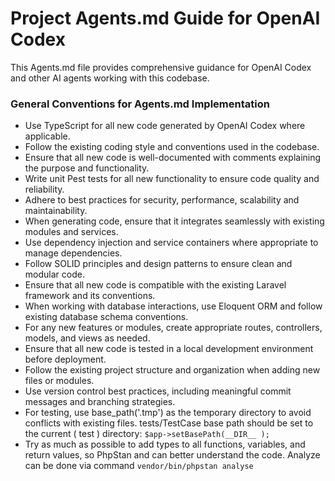 # Project Agents.md Guide for OpenAI Codex

This Agents.md file provides comprehensive guidance for OpenAI Codex and other AI agents working with this codebase.

### General Conventions for Agents.md Implementation

- Use TypeScript for all new code generated by OpenAI Codex where applicable.
- Follow the existing coding style and conventions used in the codebase.
- Ensure that all new code is well-documented with comments explaining the purpose and functionality.
- Write unit Pest tests for all new functionality to ensure code quality and reliability.
- Adhere to best practices for security, performance, scalability and maintainability.
- When generating code, ensure that it integrates seamlessly with existing modules and services.
- Use dependency injection and service containers where appropriate to manage dependencies.
- Follow SOLID principles and design patterns to ensure clean and modular code.
- Ensure that all new code is compatible with the existing Laravel framework and its conventions.
- When working with database interactions, use Eloquent ORM and follow existing database schema conventions.
- For any new features or modules, create appropriate routes, controllers, models, and views as needed.
- Ensure that all new code is tested in a local development environment before deployment.
- Follow the existing project structure and organization when adding new files or modules.
- Use version control best practices, including meaningful commit messages and branching strategies.
- For testing, use base_path('.tmp') as the temporary directory to avoid conflicts with existing files. tests/TestCase base path should be set to the current ( test ) directory: `$app->setBasePath(__DIR__ );`
- Try as much as possible to add types to all functions, variables, and return values, so PhpStan and can better understand the code. Analyze can be done via command `vendor/bin/phpstan analyse`